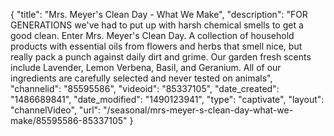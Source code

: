 {
    "title": "Mrs. Meyer's Clean Day - What We Make",
    "description": "FOR GENERATIONS we've had to put up with harsh chemical smells to get a good clean. Enter Mrs. Meyer's Clean Day. A collection of household products with essential oils from flowers and herbs that smell nice, but really pack a punch against daily dirt and grime. Our garden fresh scents include Lavender, Lemon Verbena, Basil, and Geranium. All of our ingredients are carefully selected and never tested on animals",
    "channelid": "85595586",
    "videoid": "85337105",
    "date_created": "1486689841",
    "date_modified": "1490123941",
    "type": "captivate",
    "layout": "channelVideo",
    "url": "\/seasonal\/mrs-meyer-s-clean-day-what-we-make\/85595586-85337105"
}